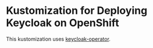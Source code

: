 # Kustomization for Deploying Keycloak on OpenShift

This kustomization uses [keycloak-operator](https://github.com/keycloak/keycloak-operator).
